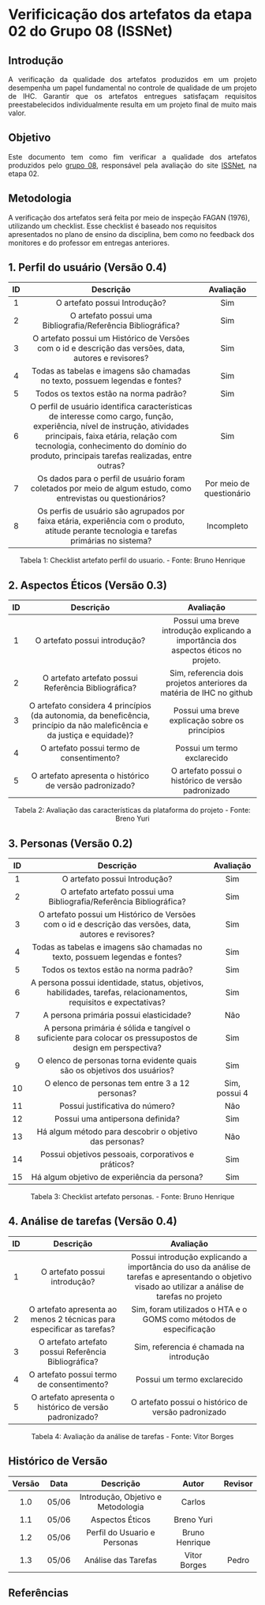 # Verificicação dos artefatos da etapa 02 do Grupo 08 (ISSNet)

## Introdução
<p align="justify">
A verificação da qualidade dos artefatos produzidos em um projeto desempenha um papel fundamental no controle de qualidade de um projeto de IHC. Garantir que os artefatos entregues satisfaçam requisitos preestabelecidos individualmente resulta em um projeto final de muito mais valor.
</p>

## Objetivo
<p align="justify">
Este documento tem como fim verificar a qualidade dos artefatos produzidos pelo <a href="https://interacao-humano-computador.github.io/2023.1-ISSNet/">grupo 08</a>, responsável pela avaliação do site <a href="https://df.issnetonline.com.br/online/Login/Login.aspx?ReturnUrl=%2fonline">ISSNet</a>, na etapa 02.
</p>

## Metodologia
A verificação dos artefatos será feita por meio de inspeção FAGAN (1976), utilizando um checklist. Esse checklist é baseado nos requisitos apresentados no plano de ensino da disciplina, bem como no feedback dos monitores e do professor em entregas anteriores.

## 1. Perfil do usuário (Versão 0.4)

| ID |                                                                                                                           Descrição                                                                                                                            |        Avaliação         |
|:--:|:--------------------------------------------------------------------------------------------------------------------------------------------------------------------------------------------------------------------------------------------------------------:|:------------------------:|
| 1  |                                                                                                                 O artefato possui Introdução?                                                                                                                  |           Sim            |
| 2  |                                                                                                  O artefato possui uma Bibliografia/Referência Bibliográfica?                                                                                                  |           Sim            |
| 3  |                                                                             O artefato possui um Histórico de Versões com o id e descrição das versões, data, autores e revisores?                                                                             |           Sim            |
| 4  |                                                                                          Todas as tabelas e imagens são chamadas no texto, possuem legendas e fontes?                                                                                          |           Sim            |
| 5  |                                                                                                             Todos os textos estão na norma padrão?                                                                                                             |           Sim            |
| 6  | O perfil de usuário identifica características de interesse como cargo, função, experiência, nível de instrução, atividades principais, faixa etária, relação com tecnologia, conhecimento do domínio do produto, principais tarefas realizadas, entre outras? |           Sim            |
| 7  |                                                                         Os dados para o perfil de usuário foram coletados por meio de algum estudo, como entrevistas ou questionários?                                                                         | Por meio de questionário |
| 8  |                                                           Os perfis de usuário são agrupados por faixa etária, experiência com o produto, atitude perante tecnologia e tarefas primárias no sistema?                                                           |        Incompleto        |

<figcaption align="center">Tabela 1: Checklist artefato perfil do usuario. - Fonte: Bruno Henrique </figcaption>

## 2. Aspectos Éticos (Versão 0.3)

| ID | Descrição  | Avaliação |
|:--:|:----------:|:---------:|
| 1 | O artefato possui introdução? | Possui uma breve introdução explicando a importância dos aspectos éticos no projeto. |
| 2 | O artefato artefato possui Referência Bibliográfica? | Sim, referencia dois projetos anteriores da matéria de IHC no github |
| 3 | O artefato considera 4 princípios (da autonomia, da beneficência, princípio da não maleficência e da justiça e equidade)? | Possui uma breve explicação sobre os princípios |
| 4 | O artefato possui termo de consentimento? | Possui um termo exclarecido |
| 5 | O artefato apresenta o histórico de versão padronizado? | O artefato possui o histórico de versão padronizado |

<figcaption align="center">Tabela 2: Avaliação das características da plataforma do projeto - Fonte: Breno Yuri</figcaption>

## 3. Personas (Versão 0.2)

| ID |                                                     Descrição                                                     |   Avaliação   |
|:--:|:-----------------------------------------------------------------------------------------------------------------:|:-------------:|
| 1  |                                           O artefato possui Introdução?                                           |      Sim      |
| 2  |                       O artefato artefato possui uma Bibliografia/Referência Bibliográfica?                       |      Sim      |
| 3  |      O artefato possui um Histórico de Versões com o id e descrição das versões, data, autores e revisores?       |      Sim      |
| 4  |                   Todas as tabelas e imagens são chamadas no texto, possuem legendas e fontes?                    |      Sim      |
| 5  |                                      Todos os textos estão na norma padrão?                                       |      Sim      |
| 6  | A persona possui identidade, status, objetivos, habilidades, tarefas, relacionamentos, requisitos e expectativas? |      Sim      |
| 7  |                                      A persona primária possui elasticidade?                                      |      Não      |
| 8  |    A persona primária é sólida e tangível o suficiente para colocar os pressupostos de design em perspectiva?     |      Sim      |
| 9  |                     O elenco de personas torna evidente quais são os objetivos dos usuários?                      |      Sim      |
| 10 |                                  O elenco de personas tem entre 3 a 12 personas?                                  | Sim, possui 4 |
| 11 |                                          Possui justificativa do número?                                          |      Não      |
| 12 |                                         Possui uma antipersona definida?                                          |      Sim      |
| 13 |                              Há algum método para descobrir o objetivo das personas?                              |      Não      |
| 14 |                                Possui objetivos pessoais, corporativos e práticos?                                |      Sim      |
| 15 |                                   Há algum objetivo de experiência da persona?                                    |      Sim      |

<figcaption align="center">Tabela 3: Checklist artefato personas. - Fonte: Bruno Henrique </figcaption>

## 4. Análise de tarefas (Versão 0.4)

| ID | Descrição  | Avaliação |
|:--:|:----------:|:---------:|
| 1 | O artefato possui introdução? | Possui introdução explicando a importância do uso da análise de tarefas e apresentando o objetivo visado ao utilizar a análise de tarefas no projeto |
| 2 | O artefato apresenta ao menos 2 técnicas para especificar as tarefas? | Sim, foram utilizados o HTA e o GOMS como métodos de especificação |
| 3 | O artefato artefato possui Referência Bibliográfica? | Sim, referencia é chamada na introdução |
| 4 | O artefato possui termo de consentimento? | Possui um termo exclarecido |
| 5 | O artefato apresenta o histórico de versão padronizado? | O artefato possui o histórico de versão padronizado |

<figcaption align="center">Tabela 4: Avaliação da análise de tarefas - Fonte: Vitor Borges</figcaption>

## Histórico de Versão

| Versão | Data  |             Descrição              |     Autor      | Revisor |
|:------:|:-----:|:----------------------------------:|:--------------:|:-------:|
|  1.0   | 05/06 | Introdução, Objetivo e Metodologia |     Carlos     |         |
|  1.1   | 05/06 |          Aspectos Éticos           |   Breno Yuri   |         |
|  1.2   | 05/06 |    Perfil do Usuario e Personas    | Bruno Henrique |         |
|  1.3   | 05/06 | Análise das Tarefas                | Vitor Borges | Pedro     |

## Referências
